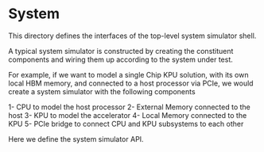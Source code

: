 # System

This directory defines the interfaces of the top-level system simulator shell.

A typical system simulator is constructed by creating the constituent components and wiring them up according to the system under test.

For example, if we want to model a single Chip KPU solution, with its own local HBM memory, and connected to a host processor via PCIe,
we would create a system simulator with the following components

1- CPU to model the host processor
2- External Memory connected to the host
3- KPU to model the accelerator
4- Local Memory connected to the KPU
5- PCIe bridge to connect CPU and KPU subsystems to each other

Here we define the system simulator API.